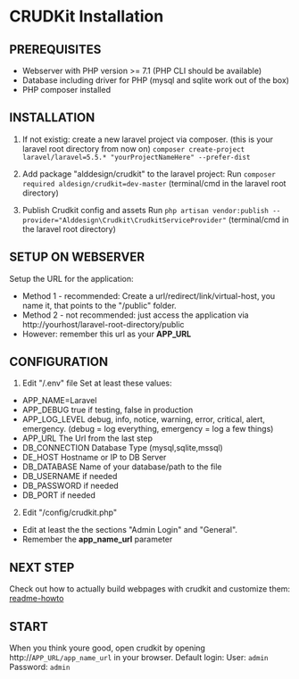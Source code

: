 # CRUDKit Installation
## PREREQUISITES
* Webserver with PHP version >= 7.1 (PHP CLI should be available)
* Database including driver for PHP (mysql and sqlite work out of the box)
* PHP composer installed

## INSTALLATION
1. If not existig: create a new laravel project via composer. (this is your laravel root directory from now on)
`composer create-project laravel/laravel=5.5.* "yourProjectNameHere" --prefer-dist`

2. Add package "alddesign/crudkit" to the laravel project:
Run `composer required aldesign/crudkit=dev-master` (terminal/cmd in the laravel root directory)

3. Publish Crudkit config and assets
Run `php artisan vendor:publish --provider="Alddesign\Crudkit\CrudkitServiceProvider"` (terminal/cmd in the laravel root directory)

## SETUP ON WEBSERVER
Setup the URL for the application:
* Method 1 - recommended: 
Create a url/redirect/link/virtual-host, you name it, that points to the "<laravel-root-directory>/public" folder.
* Method 2 - not recommended: 
just access the application via http://yourhost/laravel-root-directory/public
* However: remember this url as your **APP_URL**

## CONFIGURATION
1. Edit "<laravel-root-directory>/.env" file
Set at least these values:
* APP_NAME=Laravel
* APP_DEBUG		true if testing, false in production
* APP_LOG_LEVEL	debug, info, notice, warning, error, critical, alert, emergency. (debug = log everything, emergency = log a few things)
* APP_URL			The Url from the last step
* DB_CONNECTION	Database Type (mysql,sqlite,mssql)
* DE_HOST       Hostname or IP to DB Server
* DB_DATABASE		Name of your database/path to the file
* DB_USERNAME		if needed
* DB_PASSWORD		if needed
* DB_PORT       if needed

2. Edit "<laravel-root-directory>/config/crudkit.php"
* Edit at least the the sections "Admin Login" and "General".
* Remember the **app_name_url** parameter

## NEXT STEP
Check out how to actually build webpages with crudkit and customize them: [readme-howto](./readme-howto.md) 

## START
When you think youre good, open crudkit by opening http://`APP_URL/app_name_url` in your browser.
Default login:
User: `admin`
Password: `admin`
